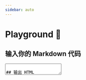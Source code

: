 ```yaml
---
sidebar: auto
---
```


# Playground :running:

## 输入你的 Markdown 代码

<textarea
  class="markdown-input"
  placeholder="在这里输入你的 Markdown 代码"
  :rows="rows"
  v-model="markdownText"
/>

## 输出 HTML

<section class="markdown-output">
  <VueShowdown
    :markdown="markdownText"
    :options="options"
    :vue-template="props.vueTemplate"/>
</section>

## 设置 vue-showdown props

<ul class="vue-showdown-props">
  <li
    v-for="prop in Object.keys(props)"
    :key="prop"
  >
    <span>{{ prop }}</span>
    <input
      v-model="props[prop]"
      :type="typeof props[prop] === 'boolean' ? 'checkbox' : 'text'">
  </li>
</ul>

## 设置 showdown options

<ul class="showdown-options">
  <li v-for="opt in Object.keys(options)">
    <span>{{ opt }}</span>
    <input
      v-model="options[opt]"
      :type="typeof options[opt] === 'boolean' ? 'checkbox' : 'text'">
  </li>
</ul>

<script setup>
import { computed, reactive, ref } from 'vue'

const markdownText = ref(`\
### Hello, Vue Showdown! :tada:

输入你的 Markdown 代码，立即得到相应的 HTML！

开启下面的 \`emoji\` 选项，启用 emoji 解析！ :smile:

开启下面的 \`vueTemplate\` Prop，启用 Vue 模板解析！

<span v-for="n in 5" :key="n" v-text="n"/>`)

const props = reactive({
  vueTemplate: false,
})

const options = reactive({
  omitExtraWLInCodeBlocks: false,
  noHeaderId: false,
  prefixHeaderId: false,
  rawPrefixHeaderId: false,
  ghCompatibleHeaderId: false,
  rawHeaderId: false,
  headerLevelStart: false,
  parseImgDimensions: false,
  simplifiedAutoLink: false,
  excludeTrailingPunctuationFromURLs: false,
  literalMidWordUnderscores: false,
  literalMidWordAsterisks: false,
  strikethrough: false,
  tables: false,
  tablesHeaderId: false,
  ghCodeBlocks: true,
  tasklists: false,
  smoothLivePreview: false,
  smartIndentationFix: false,
  disableForced4SpacesIndentedSublists: false,
  simpleLineBreaks: false,
  requireSpaceBeforeHeadingText: false,
  ghMentions: false,
  ghMentionsLink: 'https://github.com/{u}',
  encodeEmails: true,
  openLinksInNewWindow: false,
  backslashEscapesHTMLTags: false,
  emoji: false,
  underline: false,
  completeHTMLDocument: false,
  metadata: false,
  splitAdjacentBlockquotes: false,
})

const contentRows = computed(() => markdownText.value.split('\n').length - 1)

const rows = computed(() => contentRows.value < 3 ? 5 : contentRows.value + 2)
</script>
